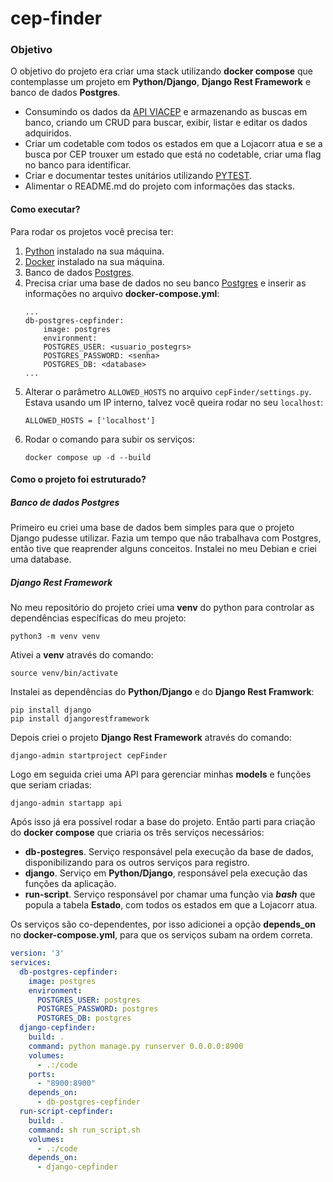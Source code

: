 # cep-finder
### Objetivo
O objetivo do projeto era criar uma stack utilizando **docker compose** que contemplasse um projeto em **Python/Django**, **Django Rest Framework** e banco de dados **Postgres**.
- Consumindo os dados da [API VIACEP](https://viacep.com.br/) e armazenando as buscas em banco, criando um CRUD para buscar, exibir, listar e editar os dados adquiridos.
- Criar um codetable com todos os estados em que a Lojacorr atua e se a busca por CEP trouxer um estado que está no codetable, criar uma flag no banco para identificar.
- Criar e documentar testes unitários utilizando [PYTEST](https://docs.pytest.org/en/7.2.x/).
- Alimentar o README.md do projeto com informações das stacks.
#### Como executar?
Para rodar os projetos você precisa ter:
1. [Python](https://www.python.org/) instalado na sua máquina.
2. [Docker](https://docs.docker.com/) instalado na sua máquina.
3. Banco de dados [Postgres](https://www.postgresql.org/docs/).
4. Precisa criar uma base de dados no seu banco [Postgres](https://www.postgresql.org/docs/) e inserir as informações no arquivo **docker-compose.yml**:
    ```
    ...
    db-postgres-cepfinder:
        image: postgres
        environment:
        POSTGRES_USER: <usuario_postegrs>
        POSTGRES_PASSWORD: <senha>
        POSTGRES_DB: <database>
    ...
    ```
5. Alterar o parâmetro `ALLOWED_HOSTS` no arquivo `cepFinder/settings.py`. Estava usando um IP interno, talvez você queira rodar no seu `localhost`:
    ```
    ALLOWED_HOSTS = ['localhost']
    ```
6. Rodar o comando para subir os serviços:
    ```
    docker compose up -d --build
    ```

#### Como o projeto foi estruturado?
##### Banco de dados Postgres
Primeiro eu criei uma base de dados bem simples para que o projeto Django pudesse utilizar. Fazia um tempo que não trabalhava com Postgres, então tive que reaprender alguns conceitos. Instalei no meu Debian e criei uma database.

##### Django Rest Framework
No meu repositório do projeto criei uma **venv** do python para controlar as dependências específicas do meu projeto:
```
python3 -m venv venv
```
Ativei a **venv** através do comando:
```
source venv/bin/activate
```
Instalei as dependências do **Python/Django** e do **Django Rest Framwork**:
```
pip install django
pip install djangorestframework
```
Depois criei o projeto **Django Rest Framework** através do comando:
```
django-admin startproject cepFinder
```
Logo em seguida criei uma API para gerenciar minhas **models** e funções que seriam criadas:
```
django-admin startapp api
```

Após isso já era possível rodar a base do projeto. Então parti para criação do **docker compose** que criaria os três serviços necessários:
- **db-postegres**. Serviço responsável pela execução da base de dados, disponibilizando para os outros serviços para registro.
- **django**. Serviço em **Python/Django**, responsável pela execução das funções da aplicação.
- **run-script**. Serviço responsável por chamar uma função via ***bash*** que popula a tabela **Estado**, com todos os estados em que a Lojacorr atua.

Os serviços são co-dependentes, por isso adicionei a opção **depends_on** no **docker-compose.yml**, para que os serviços subam na ordem correta.
```docker-compose.yml
version: '3'
services:
  db-postgres-cepfinder:
    image: postgres
    environment:
      POSTGRES_USER: postgres
      POSTGRES_PASSWORD: postgres
      POSTGRES_DB: postgres
  django-cepfinder:
    build: .
    command: python manage.py runserver 0.0.0.0:8900
    volumes:
      - .:/code
    ports:
      - "8900:8900"
    depends_on:
      - db-postgres-cepfinder
  run-script-cepfinder:
    build: .
    command: sh run_script.sh
    volumes:
      - .:/code
    depends_on:
      - django-cepfinder
```

